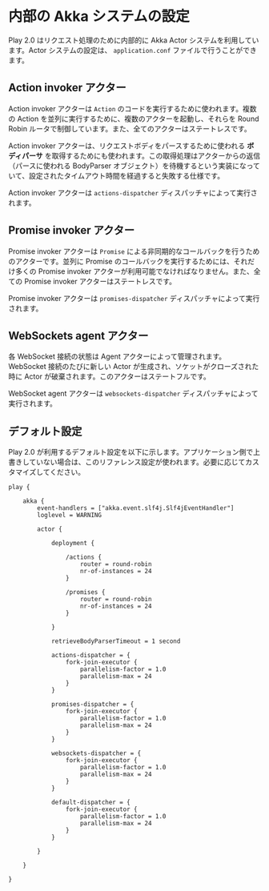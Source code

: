 <!-- translated -->
<!--
# Configuring the internal Akka system
-->
# 内部の Akka システムの設定

<!--
Play 2.0 uses an internal Akka Actor system to handle request processing. You can configure it in your application `application.conf` configuration file.
-->
Play 2.0 はリクエスト処理のために内部的に Akka Actor システムを利用しています。Actor システムの設定は、 `application.conf` ファイルで行うことができます。

<!--
## Action invoker actors
-->
## Action invoker アクター

<!-- The action invoker Actors are used to execute the `Action` code. To be able to execute several Action concurrently we are using several of these Actors managed by a Round Robin router. These actors are stateless. -->
Action invoker アクターは `Action` のコードを実行するために使われます。複数の Action を並列に実行するために、複数のアクターを起動し、それらを Round Robin ルータで制御しています。また、全てのアクターはステートレスです。

<!--
These action invoker Actors are also used to retrieve the **body parser** needed to parse the request body. Because this part waits for a reply (the `BodyParser` object to use), it will fail after a configurable timeout.
-->
Action invoker アクターは、リクエストボディをパースするために使われる **ボディパーサ** を取得するためにも使われます。この取得処理はアクターからの返信（パースに使われる BodyParser オブジェクト）を待機するという実装になっていて、設定されたタイムアウト時間を経過すると失敗する仕様です。

<!--
Action invoker actors are run by the `actions-dispatcher` dispatcher.
-->
Action invoker アクターは `actions-dispatcher` ディスパッチャによって実行されます。

<!--
## Promise invoker actors
-->
## Promise invoker アクター

<!--
The promise invoker Actors are used to execute all asynchronous callback needed by `Promise`. Several Actors must be available to execute several Promise callbacks concurrently. These actors are stateless.
-->
Promise invoker アクターは `Promise` による非同期的なコールバックを行うためのアクターです。並列に Promise のコールバックを実行するためには、それだけ多くの Promise invoker アクターが利用可能でなければなりません。また、全ての Promise invoker アクターはステートレスです。

<!--
Promise invoker actors are run by the `promises-dispatcher` dispatcher.
-->
Promise invoker アクターは `promises-dispatcher` ディスパッチャによって実行されます。

<!--
## WebSockets agent actors
-->
## WebSockets agent アクター

<!--
Each WebSocket connection state is managed by an Agent actor. A new actor is created for each WebSocket, and is killed when the socket is closed. These actors are statefull.
-->
各 WebSocket 接続の状態は Agent アクターによって管理されます。WebSocket 接続のたびに新しい Actor が生成され、ソケットがクローズされた時に Actor が破棄されます。このアクターはステートフルです。

<!--
WebSockets agent actors are run by the `websockets-dispatcher` dispatcher.
-->
WebSocket agent アクターは `websockets-dispatcher` ディスパッチャによって実行されます。

<!--
## Default configuration
-->
## デフォルト設定

<!--
Here is the reference configuration used by Play 2.0 if you don't override it. Adapt it according your application needs.
-->
Play 2.0 が利用するデフォルト設定を以下に示します。アプリケーション側で上書きしていない場合は、このリファレンス設定が使われます。必要に応じてカスタマイズしてください。

```
play {
    
    akka {
        event-handlers = ["akka.event.slf4j.Slf4jEventHandler"]
        loglevel = WARNING
        
        actor {
            
            deployment {

                /actions {
                    router = round-robin
                    nr-of-instances = 24
                }

                /promises {
                    router = round-robin
                    nr-of-instances = 24
                }

            }
            
            retrieveBodyParserTimeout = 1 second
            
            actions-dispatcher = {
                fork-join-executor {
                    parallelism-factor = 1.0
                    parallelism-max = 24
                }
            }

            promises-dispatcher = {
                fork-join-executor {
                    parallelism-factor = 1.0
                    parallelism-max = 24
                }
            }

            websockets-dispatcher = {
                fork-join-executor {
                    parallelism-factor = 1.0
                    parallelism-max = 24
                }
            }

            default-dispatcher = {
                fork-join-executor {
                    parallelism-factor = 1.0
                    parallelism-max = 24
                }
            }
            
        }
        
    }
    
}
```